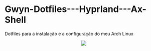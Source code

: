 # Gwyn-Dotfiles---Hyprland---Ax-Shell
Dotfiles para a instalação e a configuração do meu Arch Linux

<p align="center">
<a href="https://github.com/Axenide/Ax-Shell">
  <img src="assets/cover.png">
  </a>
</p>
